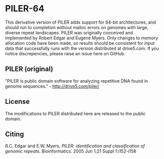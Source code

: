 # PILER-64
This derivative version of PILER adds support for 64-bit architectures, and should run to completion without malloc errors on genomes with large, diverse repeat landscapes. PILER was originally conceived and implemented by Robert Edgar and Eugene Myers. Only changes to memory allocation code have been made, so results should be consistent for input data that successfully runs with the version distributed at drive5.com. If you notice discrepencies, please raise an issue here on GitHub. 

## PILER (original)
"PILER is public domain software for analyzing repetitive DNA found in genome sequences." - http://drive5.com/piler/

## License
The modifications to PILER distributed here are released to the public domain.

## Citing
R.C. Edgar and E.W. Myers, *PILER: identification and classification of genomic repeats.*
Bioinformatics. 2005 Jun 1;21 Suppl 1:i152-i158
